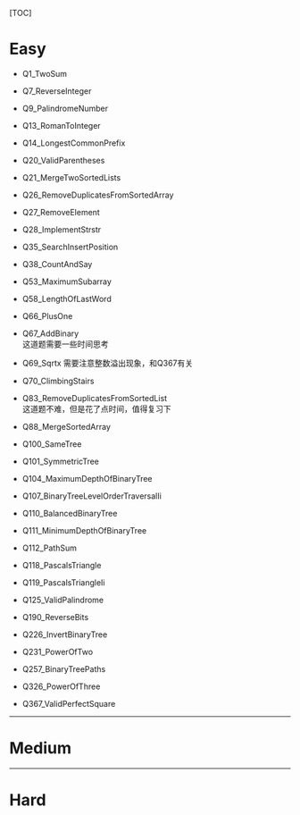 [TOC]

# Easy

- Q1_TwoSum

- Q7_ReverseInteger

- Q9_PalindromeNumber

- Q13_RomanToInteger

- Q14_LongestCommonPrefix

- Q20_ValidParentheses

- Q21_MergeTwoSortedLists

- Q26_RemoveDuplicatesFromSortedArray

- Q27_RemoveElement

- Q28_ImplementStrstr

- Q35_SearchInsertPosition

- Q38_CountAndSay

- Q53_MaximumSubarray

- Q58_LengthOfLastWord

- Q66_PlusOne

- Q67_AddBinary  
这道题需要一些时间思考

- Q69_Sqrtx
需要注意整数溢出现象，和Q367有关

- Q70_ClimbingStairs

- Q83_RemoveDuplicatesFromSortedList  
这道题不难，但是花了点时间，值得复习下

- Q88_MergeSortedArray

- Q100_SameTree

- Q101_SymmetricTree

- Q104_MaximumDepthOfBinaryTree

- Q107_BinaryTreeLevelOrderTraversalIi

- Q110_BalancedBinaryTree

- Q111_MinimumDepthOfBinaryTree

- Q112_PathSum

- Q118_PascalsTriangle

- Q119_PascalsTriangleIi

- Q125_ValidPalindrome

- Q190_ReverseBits

- Q226_InvertBinaryTree

- Q231_PowerOfTwo

- Q257_BinaryTreePaths

- Q326_PowerOfThree

- Q367_ValidPerfectSquare


---------------------------


# Medium

--------------------


# Hard